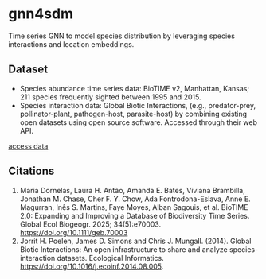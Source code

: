# gnn4sdm

Time series GNN to model species distribution by leveraging species interactions and location embeddings.

## Dataset

- Species abundance time series data: BioTIME v2, Manhattan, Kansas; 211 species frequently sighted between 1995 and 2015.
- Species interaction data: Global Biotic Interactions, (e.g., predator-prey, pollinator-plant, pathogen-host, parasite-host) by combining existing open datasets using open source software. Accessed through their web API.

[access data](https://www.kaggle.com/datasets/tianyimasf/species-abundance-and-interaction-dataset/data)

## Citations

1. Maria Dornelas, Laura H. Antão, Amanda E. Bates, Viviana Brambilla, Jonathan M. Chase, Cher F. Y. Chow, Ada Fontrodona-Eslava, Anne E. Magurran, Inês S. Martins, Faye Moyes, Alban Sagouis, et al. BioTIME 2.0: Expanding and Improving a Database of Biodiversity Time Series. Global Ecol Biogeogr. 2025; 34(5):e70003. https://doi.org/10.1111/geb.70003
2. Jorrit H. Poelen, James D. Simons and Chris J. Mungall. (2014). Global Biotic Interactions: An open infrastructure to share and analyze species-interaction datasets. Ecological Informatics. https://doi.org/10.1016/j.ecoinf.2014.08.005.
